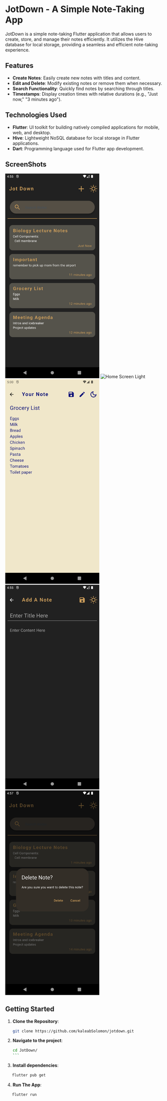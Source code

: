 # JotDown - A Simple Note-Taking App

JotDown is a simple note-taking Flutter application that allows users to create, store, and manage their notes efficiently. It utilizes the Hive database for local storage, providing a seamless and efficient note-taking experience.

## Features

- **Create Notes**: Easily create new notes with titles and content.
- **Edit and Delete**: Modify existing notes or remove them when necessary.
- **Search Functionality**: Quickly find notes by searching through titles.
- **Timestamps**: Display creation times with relative durations (e.g., "Just now," "3 minutes ago").

## Technologies Used

- **Flutter**: UI toolkit for building natively compiled applications for mobile, web, and desktop.
- **Hive**: Lightweight NoSQL database for local storage in Flutter applications.
- **Dart**: Programming language used for Flutter app development.

## ScreenShots

<img src="/assets/screenshots/homePage_dark.png" alt="Home Screen" width="300">
<img src="/assets/screenshots/homePage.light.png" alt="Home Screen Light" width="300">
<img src="/assets/screenshots/noteDetails.png" alt="note detail" width="300">
<img src="/assets/screenshots/addNote.png" alt="add note" width="300">
<img src="/assets/screenshots/deleteNote.png" alt="delete note" width="300">

## Getting Started

1. **Clone the Repository**:
   ```bash
   git clone https://github.com/kaleabSolomon/jotdown.git
   ```
2. **Navigate to the project**:
   ````bash
   cd JotDown/
   ```
   ````
3. **Install dependencies**:

```bash
   flutter pub get
```

4. **Run The App**:

```bash
   flutter run
```
